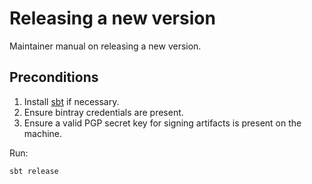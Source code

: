 # Releasing a new version

Maintainer manual on releasing a new version.

## Preconditions

1. Install [sbt](https://www.scala-sbt.org) if necessary.
2. Ensure bintray credentials are present.
3. Ensure a valid PGP secret key for signing artifacts is present on the machine.

Run:

```shell
sbt release
```

